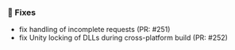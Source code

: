 ### 🐛 Fixes

- fix handling of incomplete requests (PR: #251)
- fix Unity locking of DLLs during cross-platform build (PR: #252)

